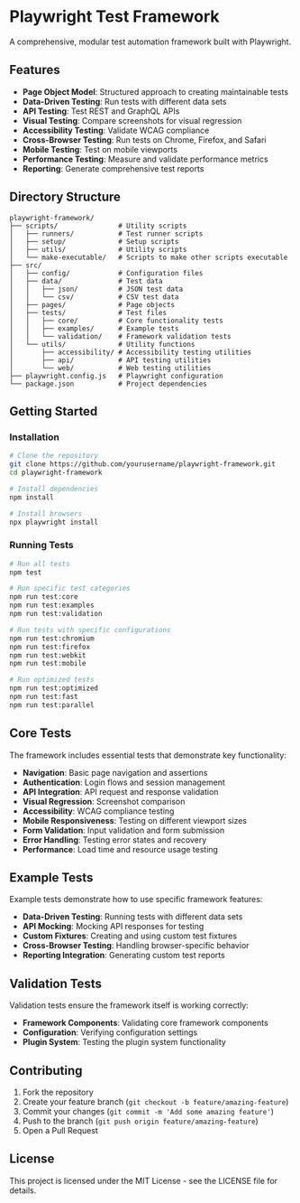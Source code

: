 # Playwright Test Framework

A comprehensive, modular test automation framework built with Playwright.

## Features

- **Page Object Model**: Structured approach to creating maintainable tests
- **Data-Driven Testing**: Run tests with different data sets
- **API Testing**: Test REST and GraphQL APIs
- **Visual Testing**: Compare screenshots for visual regression
- **Accessibility Testing**: Validate WCAG compliance
- **Cross-Browser Testing**: Run tests on Chrome, Firefox, and Safari
- **Mobile Testing**: Test on mobile viewports
- **Performance Testing**: Measure and validate performance metrics
- **Reporting**: Generate comprehensive test reports

## Directory Structure

```
playwright-framework/
├── scripts/               # Utility scripts
│   ├── runners/           # Test runner scripts
│   ├── setup/             # Setup scripts
│   ├── utils/             # Utility scripts
│   └── make-executable/   # Scripts to make other scripts executable
├── src/
│   ├── config/            # Configuration files
│   ├── data/              # Test data
│   │   ├── json/          # JSON test data
│   │   └── csv/           # CSV test data
│   ├── pages/             # Page objects
│   ├── tests/             # Test files
│   │   ├── core/          # Core functionality tests
│   │   ├── examples/      # Example tests
│   │   └── validation/    # Framework validation tests
│   └── utils/             # Utility functions
│       ├── accessibility/ # Accessibility testing utilities
│       ├── api/           # API testing utilities
│       └── web/           # Web testing utilities
├── playwright.config.js   # Playwright configuration
└── package.json           # Project dependencies
```

## Getting Started

### Installation

```bash
# Clone the repository
git clone https://github.com/yourusername/playwright-framework.git
cd playwright-framework

# Install dependencies
npm install

# Install browsers
npx playwright install
```

### Running Tests

```bash
# Run all tests
npm test

# Run specific test categories
npm run test:core
npm run test:examples
npm run test:validation

# Run tests with specific configurations
npm run test:chromium
npm run test:firefox
npm run test:webkit
npm run test:mobile

# Run optimized tests
npm run test:optimized
npm run test:fast
npm run test:parallel
```

## Core Tests

The framework includes essential tests that demonstrate key functionality:

- **Navigation**: Basic page navigation and assertions
- **Authentication**: Login flows and session management
- **API Integration**: API request and response validation
- **Visual Regression**: Screenshot comparison
- **Accessibility**: WCAG compliance testing
- **Mobile Responsiveness**: Testing on different viewport sizes
- **Form Validation**: Input validation and form submission
- **Error Handling**: Testing error states and recovery
- **Performance**: Load time and resource usage testing

## Example Tests

Example tests demonstrate how to use specific framework features:

- **Data-Driven Testing**: Running tests with different data sets
- **API Mocking**: Mocking API responses for testing
- **Custom Fixtures**: Creating and using custom test fixtures
- **Cross-Browser Testing**: Handling browser-specific behavior
- **Reporting Integration**: Generating custom test reports

## Validation Tests

Validation tests ensure the framework itself is working correctly:

- **Framework Components**: Validating core framework components
- **Configuration**: Verifying configuration settings
- **Plugin System**: Testing the plugin system functionality

## Contributing

1. Fork the repository
2. Create your feature branch (`git checkout -b feature/amazing-feature`)
3. Commit your changes (`git commit -m 'Add some amazing feature'`)
4. Push to the branch (`git push origin feature/amazing-feature`)
5. Open a Pull Request

## License

This project is licensed under the MIT License - see the LICENSE file for details.